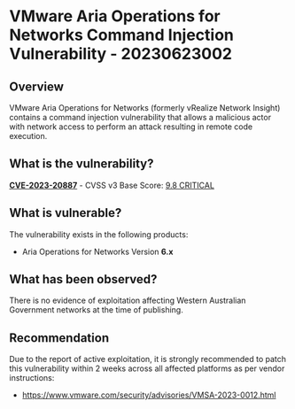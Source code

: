 # VMware Aria Operations for Networks Command Injection Vulnerability - 20230623002

## Overview
VMware Aria Operations for Networks (formerly vRealize Network Insight) contains a command injection vulnerability that allows a malicious actor with network access to perform an attack resulting in remote code execution.

## What is the vulnerability?

[**CVE-2023-20887**](https://nvd.nist.gov/vuln/detail/CVE-2023-20887) - CVSS v3 Base Score: [9.8 CRITICAL](https://nvd.nist.gov/vuln-metrics/cvss/v3-calculator?name=CVE-2023-20887&vector=AV:N/AC:L/PR:N/UI:N/S:U/C:H/I:H/A:H&version=3.1&source=NIST)

## What is vulnerable?

The vulnerability exists in the following products:
- Aria Operations for Networks Version **6.x** 

## What has been observed?
There is no evidence of exploitation affecting Western Australian Government networks at the time of publishing.

## Recommendation

Due to the report of active exploitation, it is strongly recommended to patch this vulnerability within 2 weeks across all affected platforms as per vendor instructions:

- https://www.vmware.com/security/advisories/VMSA-2023-0012.html
